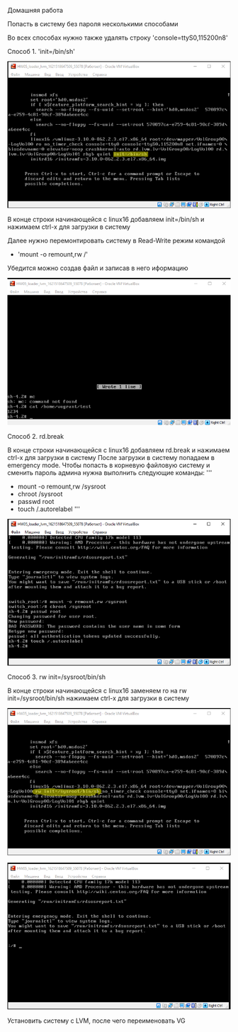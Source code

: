 Домашняя работа

Попасть в систему без пароля несколькими способами

Во всех способах нужно также удалять строку 'console=ttyS0,115200n8'

Способ 1. 'init=/bin/sh'

![alt text](screenshots/1.bmp)

В конце строки начинающейся с linux16 добавляем init=/bin/sh и нажимаем сtrl-x для загрузки в систему

Далее нужно перемонтировать систему в Read-Write режим командой
- 'mount -o remount,rw /'

Убедится можно создав файл и записав в него иформацию

![alt text](screenshots/3.bmp)


Способ 2. rd.break

В конце строки начинающейся с linux16 добавляем rd.break и нажимаем сtrl-x для загрузки в систему
После загрузки в систему попадаем в emergency mode. Чтобы попасть в корневую файловую систему и сменить пароль админа нужна выполнить следующие команды:
'''
- mount -o remount,rw /sysroot
- chroot /sysroot
- passwd root
- touch /.autorelabel
'''

![alt text](screenshots/5.bmp)

Способ 3. rw init=/sysroot/bin/sh

В конце строки начинающейся с linux16 заменяем ro на rw init=/sysroot/bin/sh нажимаем сtrl-x для загрузки в систему

![alt text](screenshots/6.bmp)

![alt text](screenshots/7.bmp)


Установить систему с LVM, после чего переименовать VG
